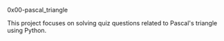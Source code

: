 0x00-pascal_triangle

This project focuses on solving quiz questions related to Pascal's triangle using Python.
